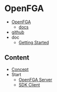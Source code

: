 # OpenFGA

- [OpenFGA](https://openfga.dev/)
  - [docs](https://openfga.dev/docs/)
- [github](https://github.com/openfga)
- doc
  - [Getting Started](https://openfga.dev/docs/getting-started)

## Content

- [Concept](concept.md)
- Start
  - [OpenFGA Server](server/README.md)
  - [SDK Client](client/README.md)
